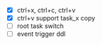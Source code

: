 - [x] ctrl+x, ctrl+c, ctrl+v
- [x] ctrl+v support task_x copy
- [ ] root task switch
- [ ] event trigger ddl